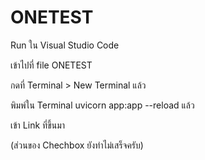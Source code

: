 # ONETEST
 
Run ใน Visual Studio Code

เข้าไปที่ file ONETEST

กดที่ Terminal > New Terminal แล้ว

พิมพ์ใน Terminal uvicorn app:app --reload แล้ว

เข้า Link ที่ขึ้นมา

(ส่วนของ Chechbox ยังทำไม่เสร็จครับ)